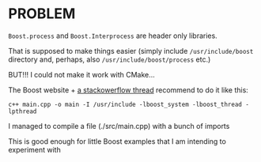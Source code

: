 # PROBLEM

```Boost.process``` and ```Boost.Interprocess``` are header only libraries.

That is supposed to make things easier (simply include ```/usr/include/boost``` directory and, perhaps, also ```/usr/include/boost/process``` etc.)

BUT!!! I could not make it work with CMake...

The Boost website + [a stackowerflow thread](https://stackoverflow.com/questions/13863508/linking-errors-when-compiling-boost-asio-on-linux) recommend to do it like this:

```c++ main.cpp -o main -I /usr/include -lboost_system -lboost_thread -lpthread```

I managed to compile a file (./src/main.cpp) with a bunch of imports

This is good enough for little Boost examples that I am intending to experiment with
